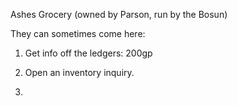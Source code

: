   

Ashes Grocery (owned by Parson, run by the Bosun)

They can sometimes come here:

1.  Get info off the ledgers: 200gp
    
2.  Open an inventory inquiry.
    
3.